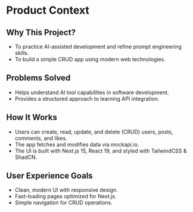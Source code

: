 # Product Context

## Why This Project?

- To practice AI-assisted development and refine prompt engineering skills.
- To build a simple CRUD app using modern web technologies.

## Problems Solved

- Helps understand AI tool capabilities in software development.
- Provides a structured approach to learning API integration.

## How It Works

- Users can create, read, update, and delete (CRUD) users, posts, comments, and likes.
- The app fetches and modifies data via mockapi.io.
- The UI is built with Next.js 15, React 19, and styled with TailwindCSS & ShadCN.

## User Experience Goals

- Clean, modern UI with responsive design.
- Fast-loading pages optimized for Next.js.
- Simple navigation for CRUD operations.
